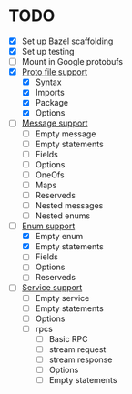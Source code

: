 # TODO

- [x] Set up Bazel scaffolding
- [x] Set up testing
- [ ] Mount in Google protobufs
- [x] [Proto file support](https://developers.google.com/protocol-buffers/docs/reference/proto3-spec#proto_file)
  - [x] Syntax
  - [x] Imports
  - [x] Package
  - [x] Options
- [ ] [Message support](https://developers.google.com/protocol-buffers/docs/reference/proto3-spec#message_definition)
  - [ ] Empty message
  - [ ] Empty statements
  - [ ] Fields
  - [ ] Options
  - [ ] OneOfs
  - [ ] Maps
  - [ ] Reserveds
  - [ ] Nested messages
  - [ ] Nested enums
- [ ] [Enum support](https://developers.google.com/protocol-buffers/docs/reference/proto3-spec#enum_definition)
  - [x] Empty enum
  - [x] Empty statements
  - [ ] Fields
  - [ ] Options
  - [ ] Reserveds
- [ ] [Service support](https://developers.google.com/protocol-buffers/docs/reference/proto3-spec#service_definition)
  - [ ] Empty service
  - [ ] Empty statements
  - [ ] Options
  - [ ] rpcs
    - [ ] Basic RPC
    - [ ] stream request
    - [ ] stream response
    - [ ] Options
    - [ ] Empty statements
